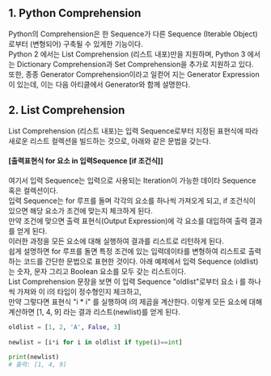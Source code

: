 ## 1. Python Comprehension
Python의 Comprehension은 한 Sequence가 다른 Sequence (Iterable Object)로부터 (변형되어) 구축될 수 있게한 기능이다.  
Python 2 에서는 List Comprehension (리스트 내포)만을 지원하며, 
Python 3 에서는 Dictionary Comprehension과 Set Comprehension을 추가로 지원하고 있다.  
또한, 종종 Generator Comprehension이라고 일컫어 지는 Generator Expression이 있는데, 이는 다음 아티클에서 Generator와 함께 설명한다.

## 2. List Comprehension
List Comprehension (리스트 내포)는 입력 Sequence로부터 지정된 표현식에 따라 새로운 리스트 컬렉션을 빌드하는 것으로, 아래와 같은 문법을 갖는다.

#### <b>[출력표현식 for 요소 in 입력Sequence [if 조건식]]</b>
여기서 입력 Sequence는 입력으로 사용되는 Iteration이 가능한 데이타 Sequence 혹은 컬렉션이다.  
입력 Sequence는 for 루프를 돌며 각각의 요소를 하나씩 가져오게 되고, if 조건식이 있으면 해당 요소가 조건에 맞는지 체크하게 된다.  
만약 조건에 맞으면 출력 표현식(Output Expression)에 각 요소를 대입하여 출력 결과를 얻게 된다.  
이러한 과정을 모든 요소에 대해 실행하여 결과를 리스트로 리턴하게 된다.   
쉽게 설명하면 for 루프를 돌면 특정 조건에 있는 입력데이타를 변형하여 리스트로 출력하는 코드를 간단한 문법으로 표현한 것이다.
아래 예제에서 입력 Sequence (oldlist)는 숫자, 문자 그리고 Boolean 요소를 모두 갖는 리스트이다.   
List Comprehension 문장을 보면 이 입력 Sequence "oldlist"로부터 요소 i 를 하나씩 가져와 이 i의 타입이 정수형인지 체크하고,  
만약 그렇다면 표현식 "i * i" 를 실행하여 i의 제곱을 계산한다. 이렇게 모든 요소에 대해 계산하면 [1, 4, 9] 라는 결과 리스트(newlist)를 얻게 된다.
```python
oldlist = [1, 2, 'A', False, 3]
 
newlist = [i*i for i in oldlist if type(i)==int]
 
print(newlist)
# 출력: [1, 4, 9]
```
